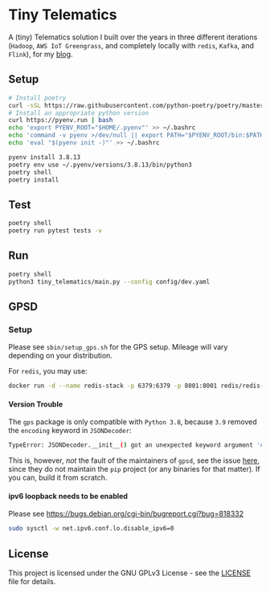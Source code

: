 # Tiny Telematics

A (tiny) Telematics solution I built over the years in three different iterations (`Hadoop`, `AWS IoT Greengrass`, and completely locally with `redis`, `Kafka`, and `Flink`), for my [blog](https://chollinger.com/blog/).

## Setup

```bash
# Install poetry
curl -sSL https://raw.githubusercontent.com/python-poetry/poetry/master/get-poetry.py | python -
# Install an appropriate python version
curl https://pyenv.run | bash
echo 'export PYENV_ROOT="$HOME/.pyenv"' >> ~/.bashrc
echo 'command -v pyenv >/dev/null || export PATH="$PYENV_ROOT/bin:$PATH"' >> ~/.bashrc
echo 'eval "$(pyenv init -)"' >> ~/.bashrc

pyenv install 3.8.13
poetry env use ~/.pyenv/versions/3.8.13/bin/python3
poetry shell
poetry install
```

## Test

```bash
poetry shell
poetry run pytest tests -v  
```

## Run

```bash
poetry shell
python3 tiny_telematics/main.py --config config/dev.yaml
```

## GPSD

### Setup
Please see `sbin/setup_gps.sh` for the GPS setup. Mileage will vary depending on your distribution.

For `redis`, you may use:

```bash
docker run -d --name redis-stack -p 6379:6379 -p 8001:8001 redis/redis-stack:latest
```

#### Version Trouble

The `gps` package is only compatible with `Python 3.8`, because `3.9` removed the `encoding` keyword in `JSONDecoder`:

```bash
TypeError: JSONDecoder.__init__() got an unexpected keyword argument 'encoding'
```

This is, however, *not* the fault of the maintainers of `gpsd`, see the issue [here](https://gitlab.com/gpsd/gpsd/-/issues/122), since they do not maintain the `pip` project (or any binaries for that matter). If you can, build it from scratch.

#### ipv6 loopback needs to be enabled

Please see https://bugs.debian.org/cgi-bin/bugreport.cgi?bug=818332

```bash
sudo sysctl -w net.ipv6.conf.lo.disable_ipv6=0
```

## 

## License

This project is licensed under the GNU GPLv3 License - see the [LICENSE](LICENSE) file for details.
